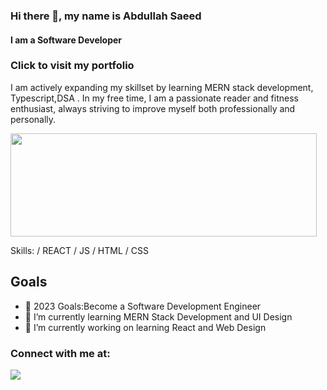 ### Hi there 👋, my name is Abdullah Saeed
#### I am a Software Developer
### Click to visit my portfolio
[Portfolio]: https://portfolio-eight-zeta-54.vercel.app/

I am actively expanding my skillset by learning MERN stack development, Typescript,DSA . In my free time, I am a passionate reader and fitness enthusiast, always striving to improve myself both professionally and personally.

<p>
  <img width="490" height="165" src="https://github-readme-stats.vercel.app/api?username=AbdullahSaeed1211&show_icons=true&hide_border=false&line_height=20&title_color=f69673&icon_color=1b93c9&show_owner=true"/>
</p>

Skills: / REACT / JS / HTML / CSS

## Goals
- 🥅 2023 Goals:Become a Software Development Engineer
- 🌱 I’m currently learning MERN Stack Development and UI Design 
- 🔭 I’m currently working on learning React and Web Design 


### Connect with me at:
<p>
<a href="https://linkedin.com/in/abdullah-saeed1211"><img src="https://img.shields.io/badge/linkedin-0077B5.svg?style=for-the badge&logo=linkedin&logoColor=white"/></a>
</p>


[linkedin]: www.linkedin.com/in/abdullah-saeed1211
